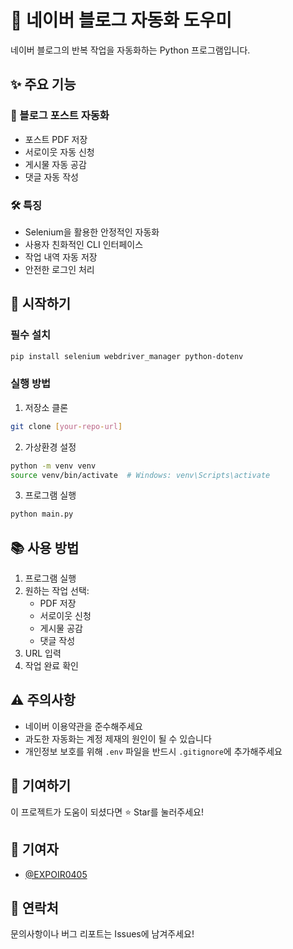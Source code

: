 # 🤖 네이버 블로그 자동화 도우미

네이버 블로그의 반복 작업을 자동화하는 Python 프로그램입니다.

## ✨ 주요 기능

### 📝 블로그 포스트 자동화
- 포스트 PDF 저장
- 서로이웃 자동 신청
- 게시물 자동 공감
- 댓글 자동 작성

### 🛠 특징
- Selenium을 활용한 안정적인 자동화
- 사용자 친화적인 CLI 인터페이스
- 작업 내역 자동 저장
- 안전한 로그인 처리

## 🚀 시작하기

### 필수 설치
```bash
pip install selenium webdriver_manager python-dotenv
```

### 실행 방법
1. 저장소 클론
```bash
git clone [your-repo-url]
```

2. 가상환경 설정
```bash
python -m venv venv
source venv/bin/activate  # Windows: venv\Scripts\activate
```

3. 프로그램 실행
```bash
python main.py
```

## 📚 사용 방법
1. 프로그램 실행
2. 원하는 작업 선택:
   - PDF 저장
   - 서로이웃 신청
   - 게시물 공감
   - 댓글 작성
3. URL 입력
4. 작업 완료 확인

## ⚠️ 주의사항
- 네이버 이용약관을 준수해주세요
- 과도한 자동화는 계정 제재의 원인이 될 수 있습니다
- 개인정보 보호를 위해 `.env` 파일을 반드시 `.gitignore`에 추가해주세요

## 🌟 기여하기
이 프로젝트가 도움이 되셨다면 ⭐️ Star를 눌러주세요!

## 📝 기여자
- [@EXPOIR0405](https://github.com/EXPOIR0405)

## 💌 연락처
문의사항이나 버그 리포트는 Issues에 남겨주세요!

